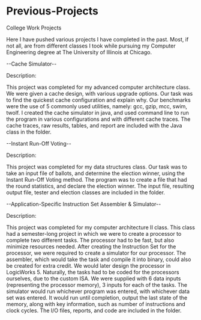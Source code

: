 # Previous-Projects

College Work Projects

Here I have pushed various projects I have completed in the past. 
Most, if not all, are from different classes I took while pursuing my Computer Engineering degree at The University of Illinois at Chicago.

--Cache Simulator--

Description:

This project was completed for my advanced computer architecture class.
We were given a cache design, with various upgrade options.
Our task was to find the quickest cache configuration and explain why.
Our benchmarks were the use of 5 commonly used utilities, namely: gcc, gzip, mcc, swim, twolf.
I created the cache simulator in java, and used command line to run the program in various configurations and with different cache traces.
The cache traces, raw results, tables, and report are included with the Java class in the folder.

--Instant Run-Off Voting--

Description:

This project was completed for my data structures class.
Our task was to take an input file of ballots, and determine the election winner, using the Instant Run-Off Voting method.
The program was to create a file that had the round statistics, and declare the election winner.
The input file, resulting output file, tester and election classes are included in the folder.

--Application-Specific Instruction Set Assembler & Simulator--

Description:

This project was completed for my computer architecture II class.
This class had a semester-long project in which we were to create a processor to complete two different tasks.
The processor had to be fast, but also minimize resources needed.
After creating the Instruction Set for the processor, we were required to create a simulator for our processor.
The assembler, which would take the task and compile it into binary, could also be created for extra credit.
We would later design the processor in LogicWorks 5.
Naturally, the tasks had to be coded for the processors ourselves, due to the custom ISA.
We were supplied with 6 data inputs (representing the processor memory), 3 inputs for each of the tasks.
The simulator would run whichever program was entered, with whichever data set was entered.
It would run until completion, output the last state of the memory, along with key information, such as number of instructions and clock cycles.
The I/O files, reports, and code are included in the folder.